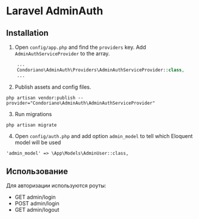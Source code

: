 # Laravel AdminAuth

## Installation

1. Open `config/app.php` and find the `providers` key. Add `AdminAuthServiceProvider` to the array.
```php
	...
	Condoriano\AdminAuth\Providers\AdminAuthServiceProvider::class,
	...
```
2. Publish assets and config files.
```
php artisan vendor:publish --provider="Condoriano\AdminAuth\AdminAuthServiceProvider"
```

3. Run migrations
```
php artisan migrate
```

4. Open `config/auth.php` and add option `admin_model` to tell which Eloquent model will be used
```
'admin_model' => \App\Models\AdminUser::class,
```

## Использование

Для авторизации используются роуты:
* GET admin/login
* POST admin/login
* GET admin/logout


